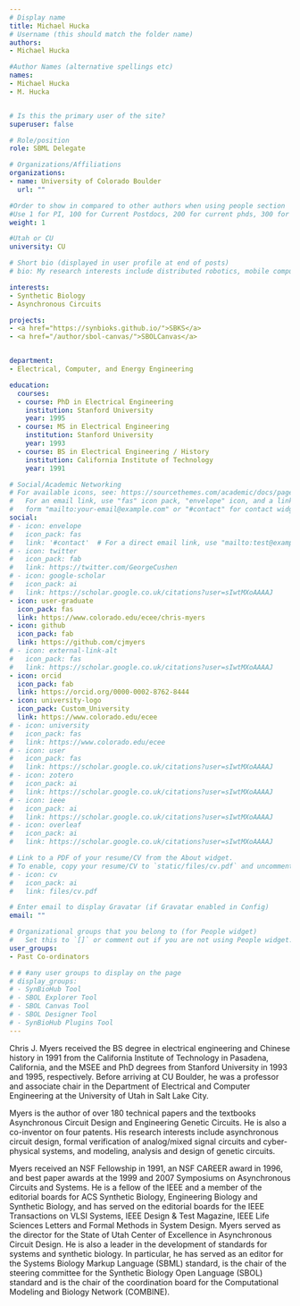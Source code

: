 ```yaml
---
# Display name
title: Michael Hucka
# Username (this should match the folder name)
authors:
- Michael Hucka

#Author Names (alternative spellings etc)
names:
- Michael Hucka
- M. Hucka


# Is this the primary user of the site?
superuser: false

# Role/position
role: SBML Delegate

# Organizations/Affiliations
organizations:
- name: University of Colorado Boulder
  url: ""

#Order to show in compared to other authors when using people section
#Use 1 for PI, 100 for Current Postdocs, 200 for current phds, 300 for current masters, 400 for current undergrads, 800 for alum postdocs, 810 for alum phds, 820 for alum masters, and 830 for alum undergrads, 900 for tools, 1000 for projects, 900 for tools, 1000 for projects
weight: 1

#Utah or CU
university: CU

# Short bio (displayed in user profile at end of posts)
# bio: My research interests include distributed robotics, mobile computing and programmable matter.

interests:
- Synthetic Biology
- Asynchronous Circuits

projects:
- <a href="https://synbioks.github.io/">SBKS</a>
- <a href="/author/sbol-canvas/">SBOLCanvas</a>


department:
- Electrical, Computer, and Energy Engineering

education:
  courses:
  - course: PhD in Electrical Engineering
    institution: Stanford University
    year: 1995
  - course: MS in Electrical Engineering
    institution: Stanford University
    year: 1993
  - course: BS in Electrical Engineering / History
    institution: California Institute of Technology
    year: 1991

# Social/Academic Networking
# For available icons, see: https://sourcethemes.com/academic/docs/page-builder/#icons
#   For an email link, use "fas" icon pack, "envelope" icon, and a link in the
#   form "mailto:your-email@example.com" or "#contact" for contact widget.
social:
# - icon: envelope
#   icon_pack: fas
#   link: '#contact'  # For a direct email link, use "mailto:test@example.org".
# - icon: twitter
#   icon_pack: fab
#   link: https://twitter.com/GeorgeCushen
# - icon: google-scholar
#   icon_pack: ai
#   link: https://scholar.google.co.uk/citations?user=sIwtMXoAAAAJ
- icon: user-graduate
  icon_pack: fas
  link: https://www.colorado.edu/ecee/chris-myers
- icon: github
  icon_pack: fab
  link: https://github.com/cjmyers
# - icon: external-link-alt
#   icon_pack: fas
#   link: https://scholar.google.co.uk/citations?user=sIwtMXoAAAAJ
- icon: orcid
  icon_pack: fab
  link: https://orcid.org/0000-0002-8762-8444
- icon: university-logo
  icon_pack: Custom_University
  link: https://www.colorado.edu/ecee
# - icon: university
#   icon_pack: fas
#   link: https://www.colorado.edu/ecee
# - icon: user
#   icon_pack: fas
#   link: https://scholar.google.co.uk/citations?user=sIwtMXoAAAAJ
# - icon: zotero
#   icon_pack: ai
#   link: https://scholar.google.co.uk/citations?user=sIwtMXoAAAAJ
# - icon: ieee
#   icon_pack: ai
#   link: https://scholar.google.co.uk/citations?user=sIwtMXoAAAAJ
# - icon: overleaf
#   icon_pack: ai
#   link: https://scholar.google.co.uk/citations?user=sIwtMXoAAAAJ

# Link to a PDF of your resume/CV from the About widget.
# To enable, copy your resume/CV to `static/files/cv.pdf` and uncomment the lines below.
# - icon: cv
#   icon_pack: ai
#   link: files/cv.pdf

# Enter email to display Gravatar (if Gravatar enabled in Config)
email: ""

# Organizational groups that you belong to (for People widget)
#   Set this to `[]` or comment out if you are not using People widget.
user_groups:
- Past Co-ordinators

# # #any user groups to display on the page
# display_groups:
# - SynBioHub Tool
# - SBOL Explorer Tool
# - SBOL Canvas Tool
# - SBOL Designer Tool
# - SynBioHub Plugins Tool
---
```


Chris J. Myers received the BS degree in electrical engineering and Chinese history in 1991 from the California Institute of Technology in Pasadena, California, and the MSEE and PhD degrees from Stanford University in 1993 and 1995, respectively. Before arriving at CU Boulder, he was a professor and associate chair in the Department of Electrical and Computer Engineering at the University of Utah in Salt Lake City.

Myers is the author of over 180 technical papers and the textbooks Asynchronous Circuit Design and Engineering Genetic Circuits. He is also a co-inventor on four patents. His research interests include asynchronous circuit design, formal verification of analog/mixed signal circuits and cyber-physical systems, and modeling, analysis and design of genetic circuits.

Myers received an NSF Fellowship in 1991, an NSF CAREER award in 1996, and best paper awards at the 1999 and 2007 Symposiums on Asynchronous Circuits and Systems. He is a fellow of the IEEE and a member of the editorial boards for ACS Synthetic Biology, Engineering Biology and Synthetic Biology, and has served on the editorial boards for the IEEE Transactions on VLSI Systems, IEEE Design & Test Magazine, IEEE Life Sciences Letters and Formal Methods in System Design. Myers served as the director for the State of Utah Center of Excellence in Asynchronous Circuit Design. He is also a leader in the development of standards for systems and synthetic biology. In particular, he has served as an editor for the Systems Biology Markup Language (SBML) standard, is the chair of the steering committee for the Synthetic Biology Open Language (SBOL) standard and is the chair of the coordination board for the Computational Modeling and Biology Network (COMBINE).
